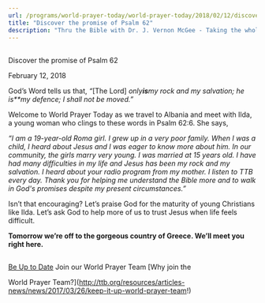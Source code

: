 ```yaml
---
url: /programs/world-prayer-today/world-prayer-today/2018/02/12/discover-the-promise-of-psalm-62
title: "Discover the promise of Psalm 62"
description: "Thru the Bible with Dr. J. Vernon McGee - Taking the whole Word to the whole world"
---
```







## 
 Discover the promise of Psalm 62


February 12, 2018




God’s Word tells us that, *“*[The Lord] *only**is**my rock and my salvation; he is**my defence; I shall not be moved.”*


Welcome to World Prayer Today as we travel to Albania and meet with Ilda, a young woman who clings to these words in Psalm 62:6. She says,


*“I am a 19-year-old Roma girl. I grew up in a very poor family. When I was a child, I heard about Jesus and I was eager to know more about him. In our community, the girls marry very young. I was married at 15 years old. I have had many difficulties in my life and Jesus has been my rock and my salvation. I heard about your radio program from my mother. I listen to TTB every day. Thank you for helping me understand the Bible more and to walk in God's promises despite my present circumstances.”*


Isn’t that encouraging? Let’s praise God for the maturity of young Christians like Ilda. Let’s ask God to help more of us to trust Jesus when life feels difficult. 


**Tomorrow we’re off to the gorgeous country of Greece. We’ll meet you right here.**







## 




[Be Up to Date](http://feeds.feedburner.com/WorldPrayerToday "World Prayer Today RSS Feed")
Join our World Prayer Team
[Why join the  

World Prayer Team?](http://ttb.org/resources/articles-news/news/2017/03/26/keep-it-up-world-prayer-team!)




